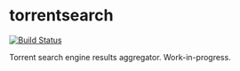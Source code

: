 # torrentsearch
[![Build Status](https://travis-ci.org/rgamec/torrentsearch.svg?branch=master)](https://travis-ci.org/rgamec/torrentsearch)

Torrent search engine results aggregator. Work-in-progress.
